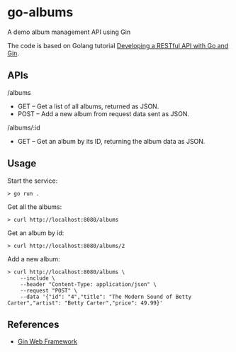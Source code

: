 # go-albums
A demo album management API using Gin

The code is based on Golang tutorial [Developing a RESTful API with Go and Gin](https://go.dev/doc/tutorial/web-service-gin).

## APIs

/albums
   * GET – Get a list of all albums, returned as JSON.
   * POST – Add a new album from request data sent as JSON.

/albums/:id
   * GET – Get an album by its ID, returning the album data as JSON.

## Usage

Start the service:
```
> go run .
```

Get all the albums:
```
> curl http://localhost:8080/albums
```

Get an album by id:
```
> curl http://localhost:8080/albums/2
```

Add a new album:
```
> curl http://localhost:8080/albums \
    --include \
    --header "Content-Type: application/json" \
    --request "POST" \
    --data '{"id": "4","title": "The Modern Sound of Betty Carter","artist": "Betty Carter","price": 49.99}'
```

## References
   * [Gin Web Framework](https://gin-gonic.com/docs/)